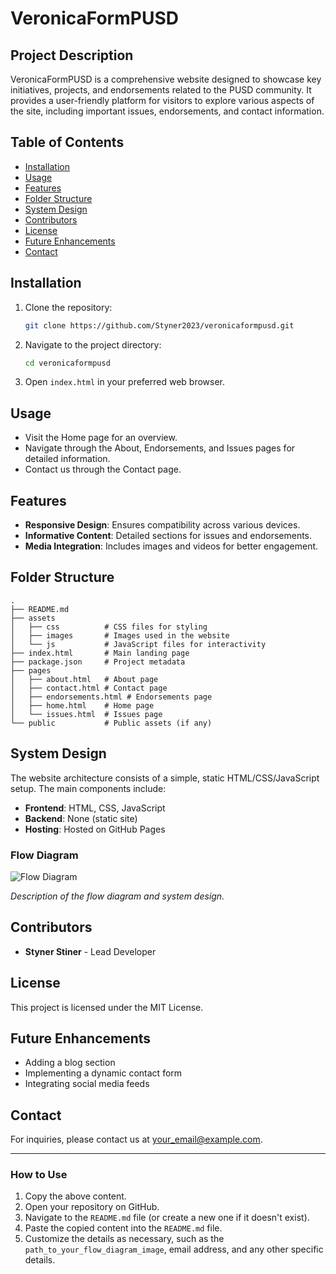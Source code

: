 # VeronicaFormPUSD

## Project Description
VeronicaFormPUSD is a comprehensive website designed to showcase key initiatives, projects, and endorsements related to the PUSD community. It provides a user-friendly platform for visitors to explore various aspects of the site, including important issues, endorsements, and contact information.

## Table of Contents
- [Installation](#installation)
- [Usage](#usage)
- [Features](#features)
- [Folder Structure](#folder-structure)
- [System Design](#system-design)
- [Contributors](#contributors)
- [License](#license)
- [Future Enhancements](#future-enhancements)
- [Contact](#contact)

## Installation
1. Clone the repository:
   ```sh
   git clone https://github.com/Styner2023/veronicaformpusd.git
   ```
2. Navigate to the project directory:
   ```sh
   cd veronicaformpusd
   ```
3. Open `index.html` in your preferred web browser.

## Usage
- Visit the Home page for an overview.
- Navigate through the About, Endorsements, and Issues pages for detailed information.
- Contact us through the Contact page.

## Features
- **Responsive Design**: Ensures compatibility across various devices.
- **Informative Content**: Detailed sections for issues and endorsements.
- **Media Integration**: Includes images and videos for better engagement.

## Folder Structure
```plaintext
.
├── README.md
├── assets
│   ├── css          # CSS files for styling
│   ├── images       # Images used in the website
│   └── js           # JavaScript files for interactivity
├── index.html       # Main landing page
├── package.json     # Project metadata
├── pages
│   ├── about.html   # About page
│   ├── contact.html # Contact page
│   ├── endorsements.html # Endorsements page
│   ├── home.html    # Home page
│   └── issues.html  # Issues page
└── public           # Public assets (if any)
```

## System Design
The website architecture consists of a simple, static HTML/CSS/JavaScript setup. The main components include:

- **Frontend**: HTML, CSS, JavaScript
- **Backend**: None (static site)
- **Hosting**: Hosted on GitHub Pages

### Flow Diagram
![Flow Diagram](path_to_your_flow_diagram_image)

*Description of the flow diagram and system design.*

## Contributors
- **Styner Stiner** - Lead Developer

## License
This project is licensed under the MIT License.

## Future Enhancements
- Adding a blog section
- Implementing a dynamic contact form
- Integrating social media feeds

## Contact
For inquiries, please contact us at [your_email@example.com](mailto:https://www.linkedin.com/in/kishana-stiner/).

---

### How to Use

1. Copy the above content.
2. Open your repository on GitHub.
3. Navigate to the `README.md` file (or create a new one if it doesn't exist).
4. Paste the copied content into the `README.md` file.
5. Customize the details as necessary, such as the `path_to_your_flow_diagram_image`, email address, and any other specific details.
